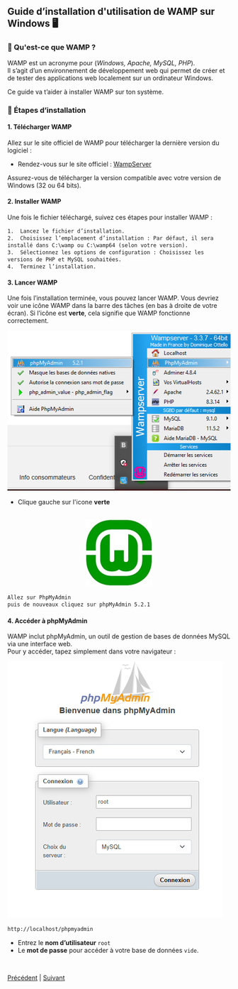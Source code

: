 ## Guide d’installation d'utilisation de WAMP sur Windows 🖥️<br>

### 📌 Qu'est-ce que WAMP ?<br>
WAMP est un acronyme pour (*Windows, Apache, MySQL, PHP*).<br>
Il s’agit d’un environnement de développement web qui permet de créer et de tester des applications web localement sur un ordinateur Windows. <br>

Ce guide va t’aider à installer WAMP sur ton système.<br>

### 🚀 Étapes d’installation<br>
#### 1. Télécharger WAMP<br>

Allez sur le site officiel de WAMP pour télécharger la dernière version du logiciel :<br>
   - Rendez-vous sur le site officiel : [WampServer](https://www.wampserver.com/)<br>  

Assurez-vous de télécharger la version compatible avec votre version de Windows (32 ou 64 bits).<br>

#### 2. Installer WAMP<br>
Une fois le fichier téléchargé, suivez ces étapes pour installer WAMP :<br>

	1.	Lancez le fichier d’installation.
	2.	Choisissez l’emplacement d’installation : Par défaut, il sera installé dans C:\wamp ou C:\wamp64 (selon votre version).
	3.	Sélectionnez les options de configuration : Choisissez les versions de PHP et MySQL souhaitées.
	4.	Terminez l’installation.

#### 3. Lancer WAMP<br>
Une fois l’installation terminée, vous pouvez lancer WAMP. Vous devriez voir une icône WAMP dans la barre des tâches (en bas à droite de votre écran). Si l’icône est **verte**, cela signifie que WAMP fonctionne correctement. <br>

<p align="center">
  <img src="assets/Lancer%20WAMP%20puis%20phpmyadmin.png" alt="Lancer WAMP">
</p>

   - Clique gauche sur l'icone **verte**<br><br>
  
<p align="center">
  <img src="assets/icone-wampserver-vert.png" alt="Icône WAMP">
</p>


``` bash 
Allez sur PhpMyAdmin
puis de nouveaux cliquez sur phpMyAdmin 5.2.1
```

#### 4. Accéder à phpMyAdmin<br>
WAMP inclut phpMyAdmin, un outil de gestion de bases de données MySQL via une interface web. <br>
Pour y accéder, tapez simplement dans votre navigateur :

![Connexion PhpMyAdmin](assets/connexion-phpmyadmin.png)

``` bash 
http://localhost/phpmyadmin
``` 

* Entrez le **nom d’utilisateur** `root` 
* Le **mot de passe** pour accéder à votre base de données `vide`.
<br>


[Précédent](introduction.md) | [Suivant](phpmyadmin.md) <br>
